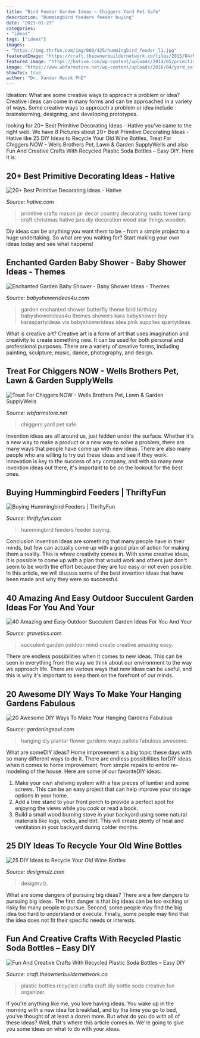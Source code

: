 ```yaml
---
title: "Bird Feeder Garden Ideas ~ Chiggers Yard Pet Safe"
description: "Hummingbird feeders feeder buying"
date: "2023-01-29"
categories:
- "ideas"
tags: ["ideas"]
images:
- "https://img.thrfun.com/img/080/425/hummingbird_feeder_l1.jpg"
featuredImage: "https://craft.theownerbuildernetwork.co/files/2015/04/Plastic-Bottle-Ideas006.jpg"
featured_image: "https://hative.com/wp-content/uploads/2014/05/primitive-decorating-ideas/13-primitive-mason-jar-tower.jpg"
image: "https://www.wbfarmstore.net/wp-content/uploads/2016/04/yard_safe_1_qt_11.gif"
ShowToc: true
author: "Dr. Xander Hauck PhD"
---
```



Ideation: What are some creative ways to approach a problem or idea?
Creative ideas can come in many forms and can be approached in a variety of ways. Some creative ways to approach a problem or idea include brainstorming, designing, and developing prototypes.

	

		
looking for 20+ Best Primitive Decorating Ideas - Hative you've came to the right web. We have 8 Pictures about 20+ Best Primitive Decorating Ideas - Hative like 25 DIY Ideas to Recycle Your Old Wine Bottles, Treat For Chiggers NOW - Wells Brothers Pet, Lawn &amp; Garden SupplyWells and also Fun And Creative Crafts With Recycled Plastic Soda Bottles – Easy DIY. Here it is:
		
    
## 20+ Best Primitive Decorating Ideas - Hative

<img loading=lazy src="https://hative.com/wp-content/uploads/2014/05/primitive-decorating-ideas/13-primitive-mason-jar-tower.jpg" onerror="this.onerror=null;this.src='https://tse1.mm.bing.net/th?id=OIP.vhDe8qGdeoYJ6vOy_MOoVQHaJ4&amp;pid=15.1';" alt="20+ Best Primitive Decorating Ideas - Hative">

_Source: hative.com_

>primitive crafts mason jar decor country decorating rustic tower lamp craft christmas hative jars diy decoration wood star things wooden. 

	

Diy ideas can be anything you want them to be - from a simple project to a huge undertaking. So what are you waiting for? Start making your own ideas today and see what happens!

    
## Enchanted Garden Baby Shower - Baby Shower Ideas - Themes

<img loading=lazy src="https://babyshowerideas4u.com/wp-content/uploads/2014/01/1001809_161398190711490_1402002249_n.jpg" onerror="this.onerror=null;this.src='https://tse3.mm.bing.net/th?id=OIP.RI7IWahspexnohzf5UVX6AHaLI&amp;pid=15.1';" alt="Enchanted Garden Baby Shower - Baby Shower Ideas - Themes">

_Source: babyshowerideas4u.com_

>garden enchanted shower butterfly theme bird birthday babyshowerideas4u themes showers kara babyshower boy karaspartyideas via babyshowerideas idea pink supplies spartyideas. 

	

What is creative art?
Creative art is a form of art that uses imagination and creativity to create something new. It can be used for both personal and professional purposes. There are a variety of creative forms, including painting, sculpture, music, dance, photography, and design.

    
## Treat For Chiggers NOW - Wells Brothers Pet, Lawn &amp; Garden SupplyWells

<img loading=lazy src="https://www.wbfarmstore.net/wp-content/uploads/2016/04/yard_safe_1_qt_11.gif" onerror="this.onerror=null;this.src='https://tse4.mm.bing.net/th?id=OIP.ZJYNBZU-kWqc6uIOaB2w7wHaLK&amp;pid=15.1';" alt="Treat For Chiggers NOW - Wells Brothers Pet, Lawn &amp; Garden SupplyWells">

_Source: wbfarmstore.net_

>chiggers yard pet safe. 

	

Invention ideas are all around us, just hidden under the surface. Whether it's a new way to make a product or a new way to solve a problem, there are many ways that people have come up with new ideas. There are also many people who are willing to try out these ideas and see if they work. innovation is key to the success of any company, and with so many new invention ideas out there, it's important to be on the lookout for the best ones.

    
## Buying Hummingbird Feeders | ThriftyFun

<img loading=lazy src="https://img.thrfun.com/img/080/425/hummingbird_feeder_l1.jpg" onerror="this.onerror=null;this.src='https://tse1.mm.bing.net/th?id=OIP.sBG5ilJvm_SxwUQhBsqXwAHaJ4&amp;pid=15.1';" alt="Buying Hummingbird Feeders | ThriftyFun">

_Source: thriftyfun.com_

>hummingbird feeders feeder buying. 

	

Conclusion
Invention ideas are something that many people have in their minds, but few can actually come up with a good plan of action for making them a reality. This is where creativity comes in. With some creative ideas, it is possible to come up with a plan that would work and others just don't seem to be worth the effort because they are too easy or not even possible. In this article, we will discuss some of the best invention ideas that have been made and why they were so successful.

    
## 40 Amazing And Easy Outdoor Succulent Garden Ideas For You And Your

<img loading=lazy src="https://www.gravetics.com/wp-content/uploads/2017/07/Create-beautiful-succulent-arrangments-in-old-fountains.jpg" onerror="this.onerror=null;this.src='https://tse3.mm.bing.net/th?id=OIP.sdZNLvK6fLZ1h5Lb1KACUAHaLH&amp;pid=15.1';" alt="40 Amazing and Easy Outdoor Succulent Garden Ideas For You And Your">

_Source: gravetics.com_

>succulent garden outdoor mind create creative amazing easy. 

	

There are endless possibilities when it comes to new ideas. This can be seen in everything from the way we think about our environment to the way we approach life. There are various ways that new ideas can be useful, and this is why it's important to keep them on the forefront of our minds.

    
## 20 Awesome DIY Ways To Make Your Hanging Gardens Fabulous

<img loading=lazy src="http://gardeningsoul.com/wp-content/uploads/2017/11/9-31.jpg" onerror="this.onerror=null;this.src='https://tse2.mm.bing.net/th?id=OIP.vS1USSWe7Tzct_m_kVfWFQHaLG&amp;pid=15.1';" alt="20 Awesome DIY Ways To Make Your Hanging Gardens Fabulous">

_Source: gardeningsoul.com_

>hanging diy planter flower gardens ways pallets fabulous awesome. 

	

What are someDIY ideas?
Home improvement is a big topic these days with so many different ways to do it. There are endless possibilities forDIY ideas when it comes to home improvement, from simple repairs to entire re-modeling of the house. Here are some of our favoriteDIY ideas:
1. Make your own shelving system with a few pieces of lumber and some screws. This can be an easy project that can help improve your storage options in your home.
2. Add a tree stand to your front porch to provide a perfect spot for enjoying the views while you cook or read a book.
3. Build a small wood burning stove in your backyard using some natural materials like logs, rocks, and dirt. This will create plenty of heat and ventilation in your backyard during colder months. 

    
## 25 DIY Ideas To Recycle Your Old Wine Bottles

<img loading=lazy src="https://cdn.designrulz.com/wp-content/uploads/2015/05/wine-bottle-garden-designrulz-16.jpg" onerror="this.onerror=null;this.src='https://tse1.mm.bing.net/th?id=OIP.uUqKpbenlFcooFPt-nkupwHaJ4&amp;pid=15.1';" alt="25 DIY Ideas to Recycle Your Old Wine Bottles">

_Source: designrulz.com_

>designrulz. 

	

What are some dangers of pursuing big ideas?
There are a few dangers to pursuing big ideas. The first danger is that big ideas can be too exciting or risky for many people to pursue. Second, some people may find the big idea too hard to understand or execute. Finally, some people may find that the idea does not fit their specific needs or interests.

    
## Fun And Creative Crafts With Recycled Plastic Soda Bottles – Easy DIY

<img loading=lazy src="https://craft.theownerbuildernetwork.co/files/2015/04/Plastic-Bottle-Ideas006.jpg" onerror="this.onerror=null;this.src='https://tse3.mm.bing.net/th?id=OIP.HGmixYqLTdXLvrIOqjLB1wHaFq&amp;pid=15.1';" alt="Fun And Creative Crafts With Recycled Plastic Soda Bottles – Easy DIY">

_Source: craft.theownerbuildernetwork.co_

>plastic bottles recycled crafts craft diy bottle soda creative fun organizer. 

	

If you're anything like me, you love having ideas. You wake up in the morning with a new idea for breakfast, and by the time you go to bed, you've thought of at least a dozen more. But what do you do with all of these ideas? Well, that's where this article comes in. We're going to give you some ideas on what to do with your ideas.


